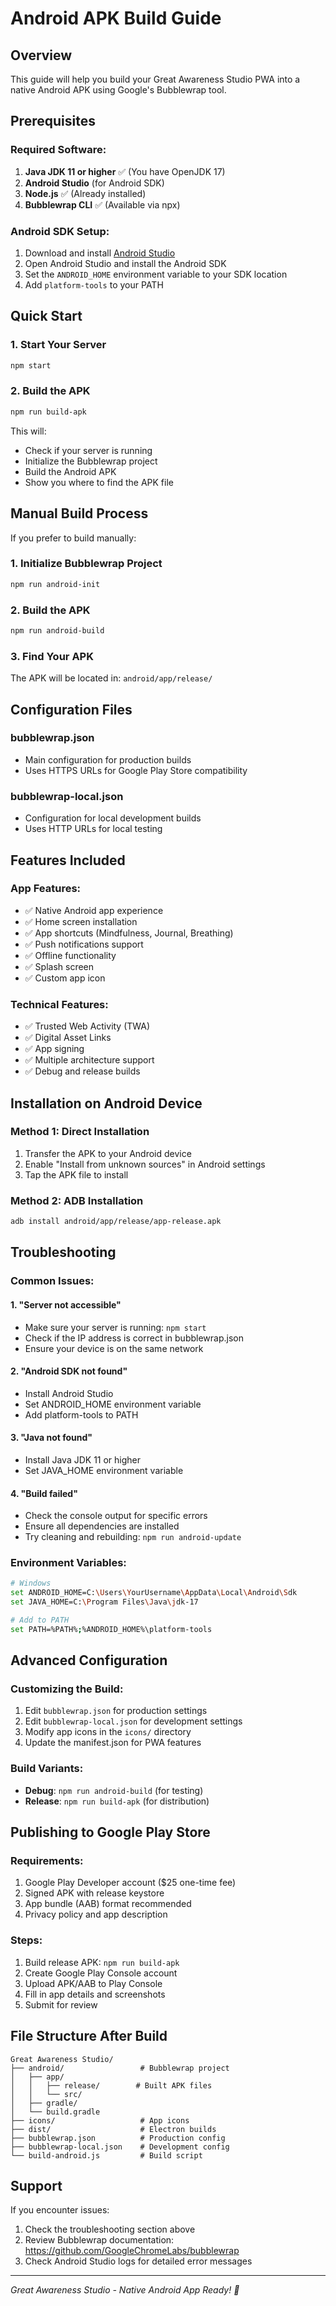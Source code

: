 # Android APK Build Guide

## Overview

This guide will help you build your Great Awareness Studio PWA into a native Android APK using Google's Bubblewrap tool.

## Prerequisites

### Required Software:
1. **Java JDK 11 or higher** ✅ (You have OpenJDK 17)
2. **Android Studio** (for Android SDK)
3. **Node.js** ✅ (Already installed)
4. **Bubblewrap CLI** ✅ (Available via npx)

### Android SDK Setup:
1. Download and install [Android Studio](https://developer.android.com/studio)
2. Open Android Studio and install the Android SDK
3. Set the `ANDROID_HOME` environment variable to your SDK location
4. Add `platform-tools` to your PATH

## Quick Start

### 1. Start Your Server
```bash
npm start
```

### 2. Build the APK
```bash
npm run build-apk
```

This will:
- Check if your server is running
- Initialize the Bubblewrap project
- Build the Android APK
- Show you where to find the APK file

## Manual Build Process

If you prefer to build manually:

### 1. Initialize Bubblewrap Project
```bash
npm run android-init
```

### 2. Build the APK
```bash
npm run android-build
```

### 3. Find Your APK
The APK will be located in: `android/app/release/`

## Configuration Files

### bubblewrap.json
- Main configuration for production builds
- Uses HTTPS URLs for Google Play Store compatibility

### bubblewrap-local.json
- Configuration for local development builds
- Uses HTTP URLs for local testing

## Features Included

### App Features:
- ✅ Native Android app experience
- ✅ Home screen installation
- ✅ App shortcuts (Mindfulness, Journal, Breathing)
- ✅ Push notifications support
- ✅ Offline functionality
- ✅ Splash screen
- ✅ Custom app icon

### Technical Features:
- ✅ Trusted Web Activity (TWA)
- ✅ Digital Asset Links
- ✅ App signing
- ✅ Multiple architecture support
- ✅ Debug and release builds

## Installation on Android Device

### Method 1: Direct Installation
1. Transfer the APK to your Android device
2. Enable "Install from unknown sources" in Android settings
3. Tap the APK file to install

### Method 2: ADB Installation
```bash
adb install android/app/release/app-release.apk
```

## Troubleshooting

### Common Issues:

#### 1. "Server not accessible"
- Make sure your server is running: `npm start`
- Check if the IP address is correct in bubblewrap.json
- Ensure your device is on the same network

#### 2. "Android SDK not found"
- Install Android Studio
- Set ANDROID_HOME environment variable
- Add platform-tools to PATH

#### 3. "Java not found"
- Install Java JDK 11 or higher
- Set JAVA_HOME environment variable

#### 4. "Build failed"
- Check the console output for specific errors
- Ensure all dependencies are installed
- Try cleaning and rebuilding: `npm run android-update`

### Environment Variables:
```bash
# Windows
set ANDROID_HOME=C:\Users\YourUsername\AppData\Local\Android\Sdk
set JAVA_HOME=C:\Program Files\Java\jdk-17

# Add to PATH
set PATH=%PATH%;%ANDROID_HOME%\platform-tools
```

## Advanced Configuration

### Customizing the Build:
1. Edit `bubblewrap.json` for production settings
2. Edit `bubblewrap-local.json` for development settings
3. Modify app icons in the `icons/` directory
4. Update the manifest.json for PWA features

### Build Variants:
- **Debug**: `npm run android-build` (for testing)
- **Release**: `npm run build-apk` (for distribution)

## Publishing to Google Play Store

### Requirements:
1. Google Play Developer account ($25 one-time fee)
2. Signed APK with release keystore
3. App bundle (AAB) format recommended
4. Privacy policy and app description

### Steps:
1. Build release APK: `npm run build-apk`
2. Create Google Play Console account
3. Upload APK/AAB to Play Console
4. Fill in app details and screenshots
5. Submit for review

## File Structure After Build

```
Great Awareness Studio/
├── android/                 # Bubblewrap project
│   ├── app/
│   │   ├── release/        # Built APK files
│   │   └── src/
│   ├── gradle/
│   └── build.gradle
├── icons/                   # App icons
├── dist/                    # Electron builds
├── bubblewrap.json          # Production config
├── bubblewrap-local.json    # Development config
└── build-android.js         # Build script
```

## Support

If you encounter issues:
1. Check the troubleshooting section above
2. Review Bubblewrap documentation: https://github.com/GoogleChromeLabs/bubblewrap
3. Check Android Studio logs for detailed error messages

---

*Great Awareness Studio - Native Android App Ready! 📱*
